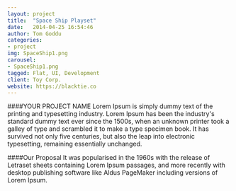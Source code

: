 ```yaml
---
layout: project
title:  "Space Ship Playset"
date:   2014-04-25 16:54:46
author: Tom Goddu
categories:
- project
img: SpaceShip1.png
carousel:
- SpaceShip1.png
tagged: Flat, UI, Development
client: Toy Corp.
website: https://blacktie.co
---
```

####YOUR PROJECT NAME
Lorem Ipsum is simply dummy text of the printing and typesetting industry. Lorem Ipsum has been the industry's standard dummy text ever since the 1500s, when an unknown printer took a galley of type and scrambled it to make a type specimen book. It has survived not only five centuries, but also the leap into electronic typesetting, remaining essentially unchanged.

####Our Proposal
It was popularised in the 1960s with the release of Letraset sheets containing Lorem Ipsum passages, and more recently with desktop publishing software like Aldus PageMaker including versions of Lorem Ipsum.
